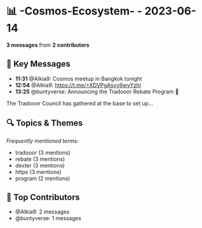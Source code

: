 # 📊 -Cosmos-Ecosystem- - 2023-06-14
**3 messages** from **2 contributors**

## 💬 Key Messages
- **11:31** @Alkia9: Cosmos meetup in Bangkok tonight
- **12:54** @Alkia9: https://t.me/+XDVPgAsyy9wyYzhl
- **13:25** @buntyverse: Announcing the Tradooor Rebate Program 📣

The Tradooor Council has gathered at the base to set up...

## 🔍 Topics & Themes
*Frequently mentioned terms:*
- tradooor (3 mentions)
- rebate (3 mentions)
- dexter (3 mentions)
- https (3 mentions)
- program (2 mentions)

## 👥 Top Contributors
- @Alkia9: 2 messages
- @buntyverse: 1 messages